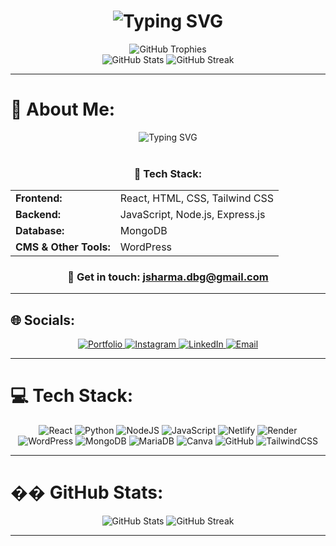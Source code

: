 <div align="center">
  <h1 align="center">
    <img src="https://readme-typing-svg.herokuapp.com?font=Fira+Code&weight=500&size=40&pause=1000&color=00D4FF&center=true&vCenter=true&width=600&height=100&lines=Web+Developer;MERN+Stack+Developer;MERN+Stack+Developer" alt="Typing SVG" />
  </h1>
  
  <img src="https://github-profile-trophy.vercel.app/?username=jaykumar108&theme=radical&no-frame=false&no-bg=true&margin-w=4" alt="GitHub Trophies" />
</div>

<div align="center">
  <img src="https://github-readme-stats.vercel.app/api?username=jaykumar108&theme=tokyonight&hide_border=false&include_all_commits=true&count_private=true" alt="GitHub Stats" />
  <img src="https://nirzak-streak-stats.vercel.app/?user=jaykumar108&theme=tokyonight&hide_border=false" alt="GitHub Streak" />
</div>

---

# 💫 About Me:
<div align="center">
  <img src="https://readme-typing-svg.herokuapp.com?font=Fira+Code&weight=500&size=25&pause=1000&color=00D4FF&center=true&vCenter=true&width=600&height=50&lines=Hi%2C+I'm+Jay;Currently+Working+on+MERN+Stack" alt="Typing SVG" />
</div>

<br>

<div align="center">
  <h3>🚀 Tech Stack:</h3>
</div>

<div align="center">
  <table>
    <tr>
      <td><strong>Frontend:</strong></td>
      <td>React, HTML, CSS, Tailwind CSS</td>
    </tr>
    <tr>
      <td><strong>Backend:</strong></td>
      <td>JavaScript, Node.js, Express.js</td>
    </tr>
    <tr>
      <td><strong>Database:</strong></td>
      <td>MongoDB</td>
    </tr>
    <tr>
      <td><strong>CMS & Other Tools:</strong></td>
      <td>WordPress</td>
    </tr>
  </table>
</div>

<div align="center">
  <h3>📧 Get in touch: <a href="mailto:jsharma.dbg@gmail.com">jsharma.dbg@gmail.com</a></h3>
</div>

---

## 🌐 Socials:
<div align="center">
  <a href="https://portfoliojaysharma.netlify.app/">
    <img src="https://img.shields.io/badge/Portfolio-%23000000.svg?style=for-the-badge&logo=firefox&logoColor=#FF7139" alt="Portfolio" />
  </a>
  <a href="https://www.instagram.com/explore_withjay/">
    <img src="https://img.shields.io/badge/Instagram-%23E4405F.svg?logo=Instagram&logoColor=white" alt="Instagram" />
  </a>
  <a href="https://www.linkedin.com/in/jay-kumar-sharma-96112b25a/">
    <img src="https://img.shields.io/badge/LinkedIn-%230077B5.svg?logo=linkedin&logoColor=white" alt="LinkedIn" />
  </a>
  <a href="mailto:jsharma.dbg@gmail.com">
    <img src="https://img.shields.io/badge/Email-D14836?logo=gmail&logoColor=white" alt="Email" />
  </a>
</div>

---

# 💻 Tech Stack:
<div align="center">
  <img src="https://img.shields.io/badge/react-%2320232a.svg?style=for-the-badge&logo=react&logoColor=%2361DAFB" alt="React" />
  <img src="https://img.shields.io/badge/python-3670A0?style=for-the-badge&logo=python&logoColor=ffdd54" alt="Python" />
  <img src="https://img.shields.io/badge/node.js-6DA55F?style=for-the-badge&logo=node.js&logoColor=white" alt="NodeJS" />
  <img src="https://img.shields.io/badge/javascript-%23323330.svg?style=for-the-badge&logo=javascript&logoColor=%23F7DF1E" alt="JavaScript" />
  <img src="https://img.shields.io/badge/netlify-%23000000.svg?style=for-the-badge&logo=netlify&logoColor=#00C7B7" alt="Netlify" />
  <img src="https://img.shields.io/badge/Render-%46E3B7.svg?style=for-the-badge&logo=render&logoColor=white" alt="Render" />
  <img src="https://img.shields.io/badge/WordPress-%23117AC9.svg?style=for-the-badge&logo=WordPress&logoColor=white" alt="WordPress" />
  <img src="https://img.shields.io/badge/MongoDB-%234ea94b.svg?style=for-the-badge&logo=mongodb&logoColor=white" alt="MongoDB" />
  <img src="https://img.shields.io/badge/MariaDB-003545?style=for-the-badge&logo=mariadb&logoColor=white" alt="MariaDB" />
  <img src="https://img.shields.io/badge/Canva-%2300C4CC.svg?style=for-the-badge&logo=Canva&logoColor=white" alt="Canva" />
  <img src="https://img.shields.io/badge/github-%23121011.svg?style=for-the-badge&logo=github&logoColor=white" alt="GitHub" />
  <img src="https://img.shields.io/badge/tailwindcss-%2338B2AC.svg?style=for-the-badge&logo=tailwind-css&logoColor=white" alt="TailwindCSS" />
</div>

---

# �� GitHub Stats:
<div align="center">
  <img src="https://github-readme-stats.vercel.app/api?username=jaykumar108&theme=tokyonight&hide_border=false&include_all_commits=true&count_private=true" alt="GitHub Stats" />
  <img src="https://nirzak-streak-stats.vercel.app/?user=jaykumar108&theme=tokyonight&hide_border=false" alt="GitHub Streak" />

---

<!-- Proudly created with GPRM ( https://gprm.itsvg.in ) -->
